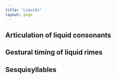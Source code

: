 ```yaml
---
title: "Liquids"
layout: page
---
```


## Articulation of liquid consonants

## Gestural timing of liquid rimes

## Sesquisyllables
